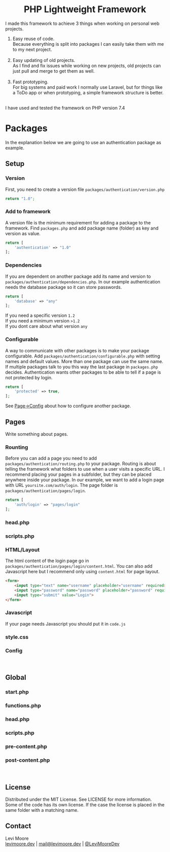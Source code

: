 <p align="center">
	<h1 align="center"> PHP Lightweight Framework</h1>
</p>

I made this framework to achieve 3 things when working on personal web projects.
1. Easy reuse of code.<br>
Because everything is split into packages I can easily take them with me to my next project.<br><br>
2. Easy updating of old projects.<br>
As I find and fix issues while working on new projects, old projects can just pull and merge to get them as well.<br><br>
3. Fast prototyping.<br>
For big systems and paid work I normally use Laravel, but for things like a ToDo app or when prototyping, a simple framework structure is better.<br><br>

I have used and tested the framework on PHP version 7.4

# Packages
In the explanation below we are going to use an authentication package as example.

## Setup
### Version
First, you need to create a version file `packages/authentication/version.php`
```php
return "1.0";
```
### Add to framework
A version file is the minimum requirement for adding a package to the framework.
Find `packages.php` and add package name (folder) as key and version as value.
```php
return [
    'authentication' => "1.0"
];
```

### Dependencies
If you are dependent on another package add its name and version to `packages/authentication/dependencies.php`. In our example authentication needs the database package so it can store passwords.
```php
return [
    'database' => "any"
];
```
If you need a specific version `1.2`<br>
If you need a minimum version `>1.2`<br>
If you dont care about what version `any`<br>

### Configurable
A way to communicate with other packages is to make your package configurable. Add `packages/authentication/configurable.php` with setting names and default values. More than one package can use the same name. If multiple packages talk to you this way the last package in `packages.php` decides. Authentication wants other packages to be able to tell if a page is not protected by login.
```php
return [
    'protected' => true,
];
```
See [Page->Config](#config) about how to configure another package.
<br>

## Pages
Write something about pages.

### Rounting
Before you can add a page you need to add `packages/authentication/routing.php` to your package. Routing is about telling the framework what folders to use when a user visits a specific URL. I recommend placing your pages in a subfolder, but they can be placed anywhere inside your package. In our example, we want to add a login page with URL `yoursite.com/auth/login`. The page folder is `packages/authentication/pages/login`.
```php
return [
    'auth/login' => "pages/login"
];
```

### head.php

### scripts.php
### HTML/Layout
The html content of the login page go in `packages/authentication/pages/login/content.html`. You can also add Javascript here but I recommend only using `content.html` for page layout.
```html
<form>
	<input type="text" name="username" placeholder="username" required>
	<input type="password" name="password" placeholder="password" required>
	<input type="submit" value="Login">
</form>
```

### Javascript
If your page needs Javascript you should put it in `code.js`

### style.css

### Config
<br>

## Global
### start.php
### functions.php
### head.php
### scripts.php
### pre-content.php
### post-content.php
<br>

<!-- LICENSE -->
## License
Distributed under the MIT License. See LICENSE for more information.<br>
Some of the code has its own license. If the case the license is placed in the same folder with a matching name.

<!-- CONTACT -->
## Contact
Levi Moore<br>
[levimoore.dev](https://levimoore.dev)  | mail@levimoore.dev | [@LeviMooreDev](https://twitter.com/LeviMooreDev)

